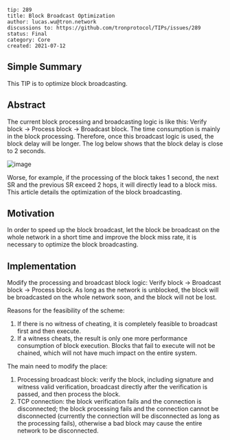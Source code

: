 ```
tip: 289
title: Block Broadcast Optimization
author: lucas.wu@tron.network
discussions to: https://github.com/tronprotocol/TIPs/issues/289
status: Final
category: Core
created: 2021-07-12
```
## Simple Summary
This TIP is to optimize block broadcasting.
## Abstract
The current block processing and broadcasting logic is like this: Verify block → Process block → Broadcast block. The time consumption is mainly in the block processing. Therefore, once this broadcast logic is used, the block delay will be longer. The log below shows that the block delay is close to 2 seconds.

![image](https://user-images.githubusercontent.com/37210306/125230394-46fc0900-e30b-11eb-8d9d-dac5efe156be.png)

Worse, for example, if the processing of the block takes 1 second, the next SR and the previous SR exceed 2 hops, it will directly lead to a block miss. This article details the optimization of the block broadcasting.

## Motivation
In order to speed up the block broadcast, let the block be broadcast on the whole network in a short time and improve the block miss rate, it is necessary to optimize the block broadcasting.

## Implementation
Modify the processing and broadcast block logic: Verify block → Broadcast block → Process block. As long as the network is unblocked, the block will be broadcasted on the whole network soon, and the block will not be lost.

Reasons for the feasibility of the scheme:
1. If there is no witness of cheating, it is completely feasible to broadcast first and then execute.
2. If a witness cheats, the result is only one more performance consumption of block execution. Blocks that fail to execute will not be chained, which will not have much impact on the entire system.

The main need to modify the place:
1. Processing broadcast block: verify the block, including signature and witness valid verification, broadcast directly after the verification is passed, and then process the block.
2. TCP connection: the block verification fails and the connection is disconnected; the block processing fails and the connection cannot be disconnected (currently the connection will be disconnected as long as the processing fails), otherwise a bad block may cause the entire network to be disconnected.
